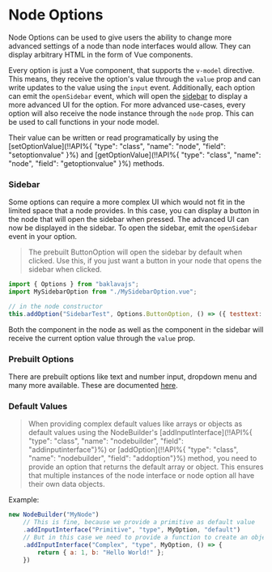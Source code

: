 # Node Options

Node Options can be used to give users the ability to change more advanced settings of a node than node interfaces would allow. They can display arbitrary HTML in the form of Vue components.

Every option is just a Vue component, that supports the `v-model` directive.
This means, they receive the option's value through the `value` prop and can write updates
to the value using the `input` event.
Additionally, each option can emit the `openSidebar` event, which will open the [sidebar](#sidebar)
to display a more advanced UI for the option.
For more advanced use-cases, every option will also receive the node instance through the `node` prop.
This can be used to call functions in your node model.

Their value can be written or read programatically by using the
[setOptionValue](!!API%{ "type": "class", "name": "node", "field": "setoptionvalue" }%) and
[getOptionValue](!!API%{ "type": "class", "name": "node", "field": "getoptionvalue" }%) methods.

### Sidebar
Some options can require a more complex UI which would not fit in the limited space that a node provides.
In this case, you can display a button in the node that will open the sidebar when pressed.
The advanced UI can now be displayed in the sidebar. To open the sidebar, emit the `openSidebar` event in your option.

> The prebuilt ButtonOption will open the sidebar by default when clicked.
> Use this, if you just want a button in your node that opens the sidebar when clicked.

```js
import { Options } from "baklavajs";
import MySidebarOption from "./MySidebarOption.vue";

// in the node constructor
this.addOption("SidebarTest", Options.ButtonOption, () => ({ testtext: "any" }), MySidebarOption);
```

Both the component in the node as well as the component in the sidebar
will receive the current option value through the `value` prop.

### Prebuilt Options
There are prebuilt options like text and number input, dropdown menu and many more available.
These are documented [here](/prebuilt-options).

### Default Values
> When providing complex default values like arrays or objects as default values using the NodeBuilder's
> [addInputInterface](!!API%{ "type": "class", "name": "nodebuilder", "field": "addinputinterface"}%) or
> [addOption](!!API%{ "type": "class", "name": "nodebuilder", "field": "addoption"}%) method,
> you need to provide an option that returns the default array or object.
> This ensures that multiple instances of the node interface or node option
> all have their own data objects.

Example:
```js
new NodeBuilder("MyNode")
    // This is fine, because we provide a primitive as default value
    .addInputInterface("Primitive", "type", MyOption, "default")
    // But in this case we need to provide a function to create an object
    .addInputInterface("Complex", "type", MyOption, () => {
        return { a: 1, b: "Hello World!" };
    })
```